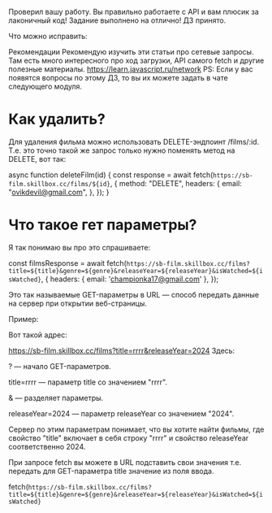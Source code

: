 Проверил вашу работу. Вы правильно работаете с API и вам плюсик за лаконичный код! Задание выполнено на отлично!
ДЗ принято.

Что можно исправить:


Рекомендации
Рекомендую изучить эти статьи про сетевые запросы. Там есть много интересного про ход загрузки, API  самого fetch и другие полезные материалы.
https://learn.javascript.ru/network
PS: Если у вас появятся вопросы по этому ДЗ, то вы их можете задать в чате следующего модуля.


# Как удалить?
Для удаления фильма можно использовать DELETE-эндпоинт /films/:id.  Т.е. это точно такой же запрос только нужно поменять метод на DELETE, вот так:

async function deleteFilm(id) {
  const response = await fetch(`https://sb-film.skillbox.cc/films/${id}`, {
    method: "DELETE",
    headers: {
      email: "ovikdevil@gmail.com",
    },
  });
}


# Что такое гет параметры?
Я так понимаю вы про это спрашиваете:

const filmsResponse = await fetch(`https://sb-film.skillbox.cc/films?title=${title}&genre=${genre}&releaseYear=${releaseYear}&isWatched=${isWatched}`, {
    headers: {
      email: 'championka17@gmail.com'
    },
});

Это так называемые GET-параметры в URL — способ передать данные на сервер при открытии веб-страницы.



Пример:

Вот такой адрес:

https://sb-film.skillbox.cc/films?title=rrrr&releaseYear=2024
Здесь:

? — начало GET-параметров.

title=rrrr — параметр title со значением "rrrr".

& — разделяет параметры.

releaseYear=2024 — параметр releaseYear со значением "2024".

Сервер по этим параметрам понимает, что вы хотите найти фильмы, где свойство "title" включает в себя строку "rrrr" и свойство releaseYear соответственно 2024.



При запросе fetch вы можете в URL подставить свои значения т.е. передать для  GET-параметра title значение из поля ввода.

fetch(`https://sb-film.skillbox.cc/films?title=${title}&genre=${genre}&releaseYear=${releaseYear}&isWatched=${isWatched}`
